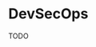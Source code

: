# DevSecOps

<!--
https://www.linkedin.com/learning/search?entityType=COURSE&keywords=DevSecOps
-->

TODO
